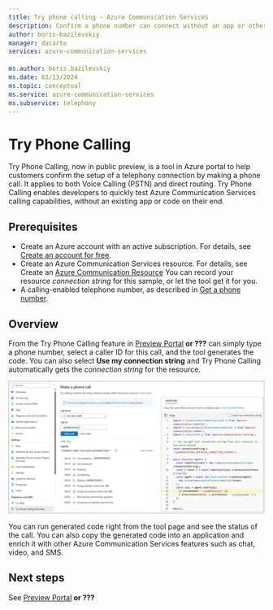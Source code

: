 ```yaml
---
title: Try phone calling - Azure Communication Services
description: Confirm a phone number can connect without an app or other code.
author: boris-bazilevskiy
manager: dacarte
services: azure-communication-services

ms.author: boris.bazilevskiy
ms.date: 03/13/2024
ms.topic: conceptual
ms.service: azure-communication-services
ms.subservice: telephony
---
```


# Try Phone Calling

Try Phone Calling, now in public preview, is a tool in Azure portal to help customers confirm the setup of a telephony connection by making a phone call. It applies to both Voice Calling (PSTN) and direct routing. Try Phone Calling enables developers to quickly test Azure Communication Services calling capabilities, without an existing app or code on their end.

## Prerequisites

- Create an Azure account with an active subscription. For details, see [Create an account for free](https://azure.microsoft.com/free/).
- Create an Azure Communication Services resource. For details, see Create an [Azure Communication Resource](https://docs.microsoft.com/azure/communication-services/quickstarts/create-communication-resource) You can record your resource *connection string* for this sample, or let the tool get it for you.
- A calling-enabled telephone number, as described in [Get a phone number](https://learn.microsoft.com/en-us/azure/communication-services/quickstarts/telephony/get-phone-number?tabs=windows&amp;pivots=platform-azp).

## Overview

From the Try Phone Calling feature in [Preview Portal](https://preview.portal.azure.com/#home) **or ???** can simply type a phone number, select a caller ID for this call, and the tool generates the code. You can also select **Use my connection string** and Try Phone Calling automatically gets the *connection string* for the resource.

![al text](../media/try-phone-calling.png "Make a phone call")

You can run generated code right from the tool page and see the status of the call. You can also copy the generated code into an application and enrich it with other Azure Communication Services features such as chat, video, and SMS.

## Next steps

See [Preview Portal](https://preview.portal.azure.com/#home) **or ???**
